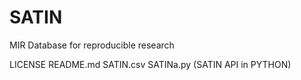 # SATIN
MIR Database for reproducible research

LICENSE
README.md
SATIN.csv
SATINa.py (SATIN API in PYTHON)
